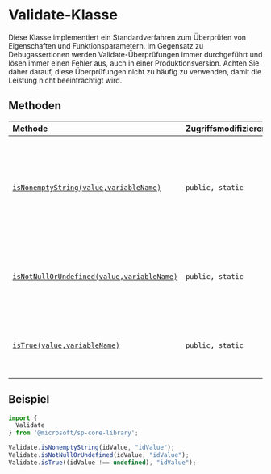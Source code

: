 # <a name="validate-class"></a>Validate-Klasse







Diese Klasse implementiert ein Standardverfahren zum Überprüfen von Eigenschaften und Funktionsparametern. Im Gegensatz zu Debugassertionen werden Validate-Überprüfungen immer durchgeführt und lösen immer einen Fehler aus, auch in einer Produktionsversion. Achten Sie daher darauf, diese Überprüfungen nicht zu häufig zu verwenden, damit die Leistung nicht beeinträchtigt wird.






## <a name="methods"></a>Methoden

| Methode       | Zugriffsmodifizierer | Rückgabewerte    | Beschreibung|
|:-------------|:----|:-------|:-----------|
|[`isNonemptyString(value,variableName)`](isnonemptystring-validate.md)     | `public, static` | `void` | Löst eine Ausnahme aus, wenn die angegebene Zeichenfolge NULL, nicht definiert oder eine leere Zeichenfolge ist. |
|[`isNotNullOrUndefined(value,variableName)`](isnotnullorundefined-validate.md)     | `public, static` | `void` | Löst eine Ausnahme aus, wenn der angegebene Wert NULL oder nicht definiert ist. |
|[`isTrue(value,variableName)`](istrue-validate.md)     | `public, static` | `void` | Löst eine Ausnahme aus, wenn der angegebene Wert nicht „true“ ist. |

## <a name="sample"></a>Beispiel
```ts
import {
  Validate
} from '@microsoft/sp-core-library';

Validate.isNonemptyString(idValue, "idValue");
Validate.isNotNullOrUndefined(idValue, "idValue");
Validate.isTrue((idValue !== undefined), "idValue");
```
